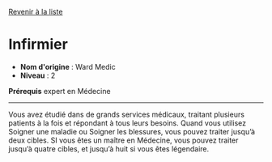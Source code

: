 [Revenir à la liste](list.md)

# Infirmier

 * **Nom d'origine** : Ward Medic
 * **Niveau** : 2


<p><strong>Prérequis</strong> expert en Médecine</p>
<hr>
<p>Vous avez étudié dans de grands services médicaux, traitant plusieurs patients à la fois et répondant à tous leurs besoins. Quand vous utilisez Soigner une maladie ou Soigner les blessures, vous pouvez traiter jusqu’à deux cibles. SI vous êtes un maître en Médecine, vous pouvez traiter jusqu’à quatre cibles, et jusqu’à huit si vous êtes légendaire.</p>